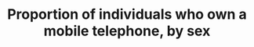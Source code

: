 ---
actual_indicator_available: Proportion of individuals who use an Internet-connected
  mobile telephone, by sex
actual_indicator_available_description: Proportion of individuals who use an Internet-connected
  mobile telephone, by sex, age 3 and over
comments_and_limitations: The 2011 and 2013 supplements directly asked whether individuals
  use a cellular phone or smartphone to access the Internet. The 2015 estimate represents
  those who 1) use a mobile phone, 2) use the Internet from any location, and 3) live
  in a household where someone accesses a mobile Internet service or data plan. Data
  from this source are not available prior to 2011. The next CPS Computer and Internet
  Use Supplement is scheduled for 2017-11.
computation_units: 'Proportion '
data_non_statistical: false
date_metadata_updated: '2017-10-01'
date_of_national_source_publication: 'October 2016 '
disaggregation_categories: 'Overall proportion available by age group, employment
  status, income, education, sex, race and Hispanic origin, disability status, metropolitan
  status, and whether school-aged child in household '
disaggregation_geography: Overall proportion available at national and state levels
goal_meta_link: http://unstats.un.org/sdgs/files/metadata-compilation/Metadata-Goal-5.pdf
graph_title: Percent of US females ages 3 and older who use an Internet-connected
  mobile telephone
graph_type: line
has_metadata: true
indicator: 5.b.1
indicator_definition: This indicator is defined as the 'proportion of individuals
  who own a mobile telephone, by sex'. An individual owns a mobile cellular phone
  if he/she has a mobile cellular phone device with at least one active SIM card for
  personal use. Mobile cellular phones supplied by employers that can be used for
  personal reasons (to make personal calls, access the Internet, etc.) are included.
  Individuals who have only active SIM card(s) and not a mobile phone device are excluded.
  Individuals who have a mobile phone for personal use that is not registered under
  his/her name are also included. An active SIM card is a SIM card that has been used
  in the last three months. A mobile (cellular) telephone refers to a portable telephone
  subscribing to a public mobile telephone service using cellular technology, which
  provides access to the PSTN. This includes analogue and digital cellular systems
  and technologies such as IMT-2000 (3G) and IMT-Advanced. Users of both postpaid
  subscriptions and prepaid accounts are included. Countries can collect data on this
  indicator through national household surveys.
indicator_name: Proportion of individuals who own a mobile telephone, by sex
indicator_sort_order: 05-0b-01
indicator_variable: own_mobile_phone_female
international_and_national_references: NA
layout: indicator
method_of_computation: This indicator is calculated by dividing the total number of
  in-scope individuals who own a mobile phone by the total number of in-scope individuals.
national_geographical_coverage: United States
periodicity: Biennial
permalink: /5-b-1/
published: true
rationale_interpretation: "Mobile phone networks have spread rapidly over the last\
  \ decade and the number of mobile-cellular subscriptions is quasi equal to the number\
  \ of the people living on earth. However, not every person uses, or owns a mobile-cellular\
  \ telephone. Mobile phone ownership, in particular, is important to track gender\
  \ equality since the mobile phone is a personal device that, if owned and not just\
  \ shared, provides women with a degree of independence and autonomy, including for\
  \ professional purposes. A number of studies have highlighted the link between mobile\
  \ phone ownership and empowerment, and productivity growth. \nExisting data on the\
  \ proportion of women owning a mobile phone suggest that less women than men own\
  \ a mobile phone. This indicator highlights the importance of mobile phone ownership\
  \ to track and to improve gender equality, and monitoring will help design targeted\
  \ policies to overcome the gender divide. The collection of this indicator was proposed\
  \ by the Task Group on Gender of the Partnership on Measuring ICT for Development."
reporting_status: complete
sdg_goal: 5
source_active_1: true
source_agency_staff_email_1: 'jamie.lewis-owen@census.gov '
source_agency_staff_name_1: 'Jamie Lewis '
source_agency_survey_dataset_1: 'U.S. Census Bureau, Current Population Survey Computer
  and Internet Use Supplements '
source_notes_1: 'Web source: NTIA Digital Nation Data Explorer https://www.ntia.doc.gov/data/digital-nation-data-explorer '
source_organisation_1: 'U.S. Census Bureau, Current Population Survey Computer and
  Internet Use Supplements '
source_title_1: null
target: Enhance the use of enabling technology, in particular information and communications
  technology, to promote the empowerment of women.
target_id: 5.b
time_period: 'The 2015 questionnaire asked about Internet and device use during the
  past 6 months. Earlier questionnaires did not specify a reference period. '
title: Proportion of individuals who own a mobile telephone, by sex
un_custodial_agency: ITU
un_designated_tier: '1'
us_method_of_computation: 'Data are derived from the Computer and Internet Use Supplement
  of the Current Population Survey (CPS). The Census Bureau and Bureau of Labor Statistics
  jointly sponsor the CPS, and the National Telecommunications and Information Administration
  sponsors the supplement. Data are collected by the Census Bureau. Individuals using
  a mobile telephone: Persons age 3 and over who use an Internet-connected mobile
  telephone. Metadata sources: http://www.census.gov/programs-surveys/cps/technical-documentation/complete.html'
variable_description: null
variable_notes: null
---